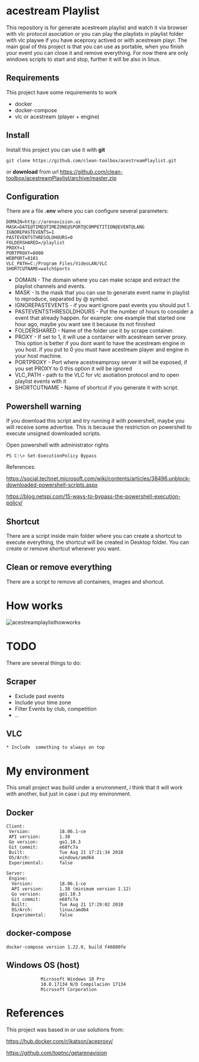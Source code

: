 # acestream Playlist

This repository is for generate acestream playlist and watch it via browser with vlc protocol asociation or you can play the playlists in playlist folder with vlc playwe if you have aceproxy actived or with acestream playr.  The main goal of this project is that you can use as portable, when you finish your event you can close it and remove everything.  For now there are only windows scripts to start and stop, further it will be also in linux.


## Requirements
This project have some requirements to work 

* docker
* docker-compose
* vlc or acestream (player + engine)


## Install
Install this project you can use it with **git** 
```
git clone https://github.com/clean-toolbox/acestreamPlaylist.git
```
or **download** from url   https://github.com/clean-toolbox/acestreamPlaylist/archive/master.zip
 

## Configuration
There are a file **.env** where you can configure several parameters:
```
DOMAIN=http://arenavision.us
MASK=DATE@TIME@TIMEZONE@SPORT@COMPETITION@EVENT@LANG
IGNOREPASTEVENTS=1
PASTEVENTSTHRESOLDHOURS=0
FOLDERSHARED=/playlist
PROXY=1
PORTPROXY=8000
WEBPORT=8181
VLC_PATH=C:/Program Files/VideoLAN/VLC
SHORTCUTNAME=watchSports
```
* DOMAIN - The domain where you can make scrape and extract the playlist channels and events.
* MASK - Is the mask that you can use to generate event name in playlist to reproduce, separated by @ symbol.
* IGNOREPASTEVENTS - if you want ignore past events you should put 1.
* PASTEVENTSTHRESOLDHOURS - Put the number of hours to consider a event that already happen. for example: one example that started one hour ago, maybe you want see it because its not   finished
* FOLDERSHARED - Name of the folder use it by scrape container.
* PROXY - If set to 1, it will use a container with acestream server proxy. This option is better if you dont want to have the acestream engine in you host. if you put to 0 you must have acestream player  and engine in your host machine.
* PORTPROXY - Port where acestreamproxy server it will be exposed, if you set PROXY to 0 this option it will be ignored
* VLC_PATH - path to the VLC for vlc asotiation protocol and to open playlist events with it
* SHORTCUTNAME - Name of shortcut if you generate it with script.

## Powershell warning
If you download this script and try running it with powershell, maybe you will receive some advertise. This is because the restriction on powershell to execute unsigned downloaded scripts. 

Open powershell with administrator rights

```
PS C:\> Set-ExecutionPolicy Bypass
```
References:

https://social.technet.microsoft.com/wiki/contents/articles/38496.unblock-downloaded-powershell-scripts.aspx

https://blog.netspi.com/15-ways-to-bypass-the-powershell-execution-policy/


## Shortcut

There are a script inside main folder where you can create a shortcut to execute everything, the shortcut will be created in Desktop folder. You can create or remove shortcut whenever you want.

## Clean or remove everything

There are a script to remove all containers, images and shortcut. 

# How works

![acestreamplaylisthowworks](https://user-images.githubusercontent.com/44523414/47682660-68554f00-dbcd-11e8-96d4-d344393993b9.gif)

# TODO

There are several things to do:
## Scraper
* Exclude past events 
* Include your time zone
* Filter Events by club, competition
* ..
## VLC
	* Include  something to always on top
	
# My environment
This small project was build under a environment, i think that it will work with another, but just in case i put my environment.

## Docker
```
Client:
 Version:           18.06.1-ce
 API version:       1.38
 Go version:        go1.10.3
 Git commit:        e68fc7a
 Built:             Tue Aug 21 17:21:34 2018
 OS/Arch:           windows/amd64
 Experimental:      false

Server:
 Engine:
  Version:          18.06.1-ce
  API version:      1.38 (minimum version 1.12)
  Go version:       go1.10.3
  Git commit:       e68fc7a
  Built:            Tue Aug 21 17:29:02 2018
  OS/Arch:          linux/amd64
  Experimental:     false
```	
## docker-compose
```
docker-compose version 1.22.0, build f46880fe
```
## Windows OS (host)
```
             Microsoft Windows 10 Pro
             10.0.17134 N/D Compilación 17134
             Microsoft Corporation
```
# References

This project was based in or use solutions from:

https://hub.docker.com/r/ikatson/aceproxy/

https://github.com/toptnc/getarenavision




